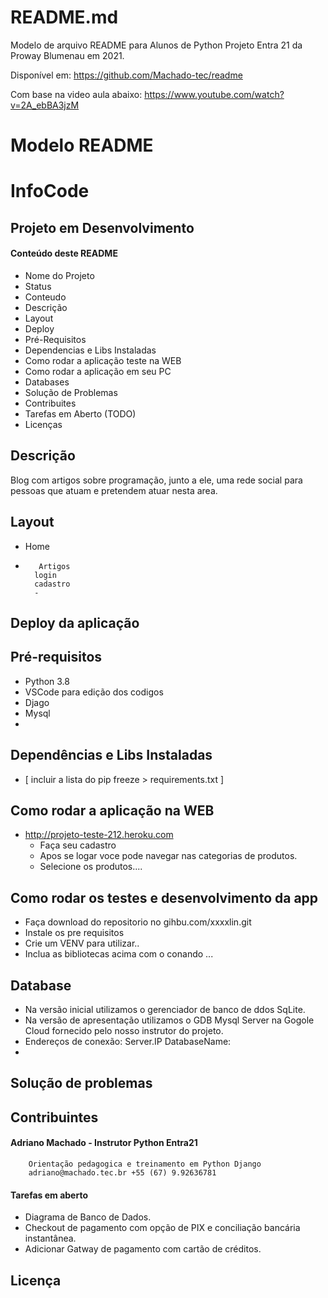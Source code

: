 # README.md

Modelo de arquivo README para Alunos de Python Projeto Entra 21 da Proway Blumenau em 2021. 

Disponível em: 
https://github.com/Machado-tec/readme


Com base na video aula abaixo: 
https://www.youtube.com/watch?v=2A_ebBA3jzM 


# Modelo README 

# InfoCode

## Projeto em Desenvolvimento

#### Conteúdo deste README

- Nome do Projeto
- Status
- Conteudo
- Descrição
- Layout 
- Deploy
- Pré-Requisitos
- Dependencias e Libs Instaladas
- Como rodar a aplicação teste na WEB
- Como rodar a aplicação em seu PC
- Databases 
- Solução de Problemas
- Contribuites
- Tarefas em Aberto (TODO)
- Licenças 


## Descrição

Blog com artigos sobre programação, junto a ele, uma rede social para pessoas que atuam e pretendem atuar nesta area.

## Layout 

- Home
-        Artigos  
        login
        cadastro
        - 

## Deploy da aplicação



## Pré-requisitos
- Python 3.8
- VSCode para edição dos codigos
- Djago 
- Mysql 
- 

## Dependências e Libs Instaladas

- [ incluir a lista do pip freeze > requirements.txt ]

## Como rodar a aplicação na WEB 

- http://projeto-teste-212.heroku.com   
  - Faça seu cadastro
  - Apos se logar voce pode navegar nas categorias de produtos.
  - Selecione os produtos....
  

## Como rodar os testes e desenvolvimento da app

- Faça download do repositorio no gihbu.com/xxxxlin.git
- Instale os pre requisitos
- Crie um VENV para utilizar..
- Inclua as bibliotecas acima com o conando ...

## Database

- Na versão inicial utilizamos o gerenciador de banco de ddos SqLite.
- Na versão de apresentação utilizamos o GDB Mysql Server na Gogole Cloud fornecido pelo nosso instrutor do projeto. 
- Endereços de conexão: Server.IP DatabaseName: 
- 

## Solução de problemas

## Contribuintes

####    Adriano Machado - Instrutor Python Entra21
        Orientação pedagogica e treinamento em Python Django
        adriano@machado.tec.br +55 (67) 9.92636781

#### Tarefas em aberto

- Diagrama de Banco de Dados.
- Checkout de pagamento com opção de PIX e conciliação bancária instantânea.
- Adicionar Gatway de pagamento com cartão de créditos. 

## Licença

